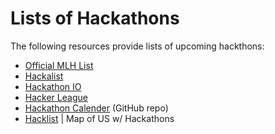 Lists of Hackathons
==================

The following resources provide lists of upcoming hackthons:

* [Official MLH List](http://mlh.io/)
* [Hackalist](http://www.hackalist.org/)
* [Hackathon IO](http://www.hackathon.io/events)
* [Hacker League](https://www.hackerleague.org/hackathons)
* [Hackathon Calender](https://github.com/japacible/Hackathon-Calendar) (GitHub repo)
* [Hacklist](http://xasos.github.io/HackList/)  | Map of US w/ Hackathons
